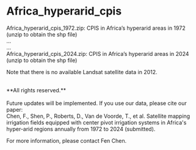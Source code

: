 # Africa_hyperarid_cpis

Africa_hyperarid_cpis_1972.zip: CPIS in Africa’s hyperarid areas in 1972 (unzip to obtain the shp file)  
…  
…  
Africa_hyperarid_cpis_2024.zip: CPIS in Africa’s hyperarid areas in 2024 (unzip to obtain the shp file)  


Note that there is no available Landsat satellite data in 2012.

<br />  
**All rights reserved.**
<br />
<br /> 
Future updates will be implemented. If you use our data, please cite our paper:
<br />
Chen, F., Shen, P., Roberts, D., Van de Voorde, T., et al. Satellite mapping irrigation fields equipped with center pivot irrigation systems in Africa's hyper-arid regions annually from 1972 to 2024 (submitted).

For more information, please contact Fen Chen.
